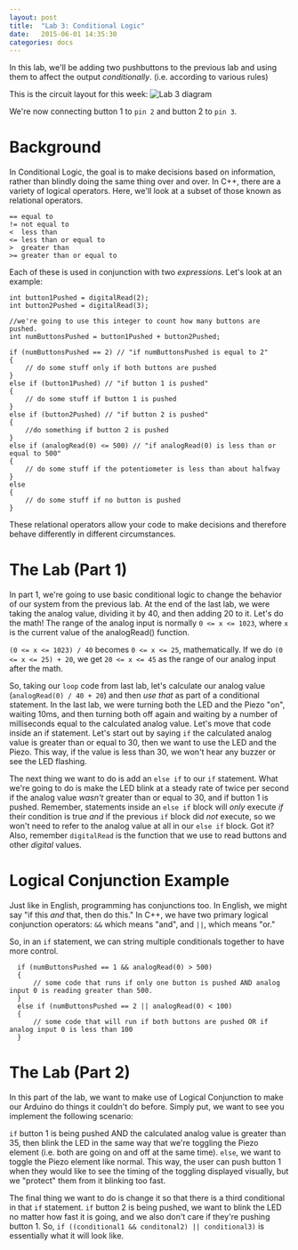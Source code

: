 ```yaml
---
layout: post
title:  "Lab 3: Conditional Logic"
date:   2015-06-01 14:35:30
categories: docs
---
```


In this lab, we'll be adding two pushbuttons to the previous lab and using them to affect the output *conditionally*. (i.e. according to various rules)

This is the circuit layout for this week:
![Lab 3 diagram]({{site.url}}/images/lab_3.jpg)

We're now connecting button 1 to `pin 2` and button 2 to `pin 3`.

Background
==========

In Conditional Logic, the goal is to make decisions based on information, rather than blindly doing the same thing over and over. In C++, there are a variety of logical operators. Here, we'll look at a subset of those known as relational operators.

    == equal to
    != not equal to
    <  less than
    <= less than or equal to
    >  greater than
    >= greater than or equal to

Each of these is used in conjunction with two *expressions*. Let's look at an example:
    
    int button1Pushed = digitalRead(2);
    int button2Pushed = digitalRead(3);
    
    //we're going to use this integer to count how many buttons are pushed.
    int numButtonsPushed = button1Pushed + button2Pushed; 
    
    if (numButtonsPushed == 2) // "if numButtonsPushed is equal to 2"
    {
        // do some stuff only if both buttons are pushed
    }
    else if (button1Pushed) // "if button 1 is pushed"
    {
        // do some stuff if button 1 is pushed
    }
    else if (button2Pushed) // "if button 2 is pushed"
    {
        //do something if button 2 is pushed
    }
    else if (analogRead(0) <= 500) // "if analogRead(0) is less than or equal to 500"
    {
        // do some stuff if the potentiometer is less than about halfway
    }
    else
    {
        // do some stuff if no button is pushed
    }

These relational operators allow your code to make decisions and therefore behave differently in different circumstances.

The Lab (Part 1)
================

In part 1, we're going to use basic conditional logic to change the behavior of our system from the previous lab. At the end of the last lab, we were taking the analog value, dividing it by 40, and then adding 20 to it. Let's do the math! The range of the analog input is normally `0 <= x <= 1023`, where `x` is the current value of the analogRead() function.

`(0 <= x <= 1023) / 40` becomes `0 <= x <= 25`, mathematically. If we do `(0 <= x <= 25) + 20`, we get `20 <= x <= 45` as the range of our analog input after the math.

So, taking our `loop` code from last lab, let's calculate our analog value (`analogRead(0) / 40 + 20`) and then *use that* as part of a conditional statement. In the last lab, we were turning both the LED and the Piezo "on", waiting 10ms, and then turning both off again and waiting by a number of milliseconds equal to the calculated analog value. Let's move that code inside an if statement. Let's start out by saying `if` the calculated analog value is greater than or equal to 30, then we want to use the LED and the Piezo. This way, if the value is less than 30, we won't hear any buzzer or see the LED flashing.

The next thing we want to do is add an `else if` to our `if` statement. What we're going to do is make the LED blink at a steady rate of twice per second if the analog value *wasn't* greater than or equal to 30, and if button 1 is pushed. Remember, statements inside an `else if` block will *only* execute *if* their condition is true *and* if the previous `if` block did *not* execute, so we won't need to refer to the analog value at all in our `else if` block. Got it? Also, remember `digitalRead` is the function that we use to read buttons and other *digital* values.

Logical Conjunction Example
===========================

Just like in English, programming has conjunctions too. In English, we might say "if this *and* that, then do this." In C++, we have two primary logical conjunction operators: `&&` which means "and", and `||`, which means "or."

So, in an `if` statement, we can string multiple conditionals together to have more control.

      if (numButtonsPushed == 1 && analogRead(0) > 500)
      {
          // some code that runs if only one button is pushed AND analog input 0 is reading greater than 500.
      }
      else if (numButtonsPushed == 2 || analogRead(0) < 100)
      {
          // some code that will run if both buttons are pushed OR if analog input 0 is less than 100
      }

The Lab (Part 2)
================

In this part of the lab, we want to make use of Logical Conjunction to make our Arduino do things it couldn't do before. Simply put, we want to see you implement the following scenario:

`if` button 1 is being pushed AND the calculated analog value is greater than 35, then blink the LED in the same way that we're toggling the Piezo element (i.e. both are going on and off at the same time). `else`, we want to toggle the Piezo element like normal. This way, the user can push button 1 when they would like to see the timing of the toggling displayed visually, but we "protect" them from it blinking too fast.

The final thing we want to do is change it so that there is a third conditional in that `if` statement. `if` button 2 is being pushed, we want to blink the LED no matter how fast it is going, and we also don't care if they're pushing button 1. So, `if ((conditional1 && conditonal2) || conditional3)` is essentially what it will look like.
